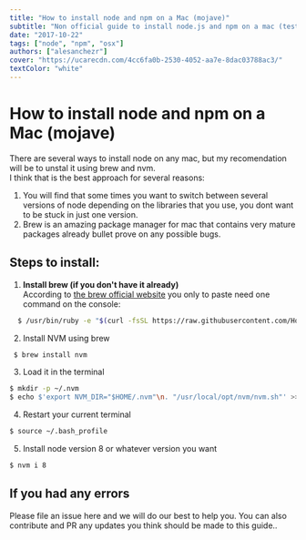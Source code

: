 ```yaml
---
title: "How to install node and npm on a Mac (mojave)"
subtitle: "Non official guide to install node.js and npm on a mac (tested with osx mojave version)"
date: "2017-10-22"
tags: ["node", "npm", "osx"]
authors: ["alesanchezr"]
cover: "https://ucarecdn.com/4cc6fa0b-2530-4052-aa7e-8dac03788ac3/"
textColor: "white"
---
```


# How to install node and npm on a Mac (mojave)

There are several ways to install node on any mac, but my recomendation will be to unstal it using brew and nvm.  
I think that is the best approach for several reasons:

  1. You will find that some times you want to switch between several versions of node depending on the libraries that you use, you dont want to be stuck in just one version.
  2. Brew is an amazing package manager for mac that contains very mature packages already bullet prove on any possible bugs.
  
## Steps to install:

  1. **Install brew (if you don't have it already)**  
  According to [the brew official website](https://brew.sh/) you only to paste need one command on the console:
  
  ```sh
    $ /usr/bin/ruby -e "$(curl -fsSL https://raw.githubusercontent.com/Homebrew/install/master/install)"
  ```
  
  2. Install NVM using brew
  
  ```sh
   $ brew install nvm
  ```
  
  3. Load it in the terminal
  
  ```sh
  $ mkdir -p ~/.nvm
  $ echo $'export NVM_DIR="$HOME/.nvm"\n. "/usr/local/opt/nvm/nvm.sh"' >> ~/.bash_profile
  ```
  4. Restart your current terminal
  ```sh
  $ source ~/.bash_profile
  ```
  
  5. Install node version 8 or whatever version you want
  ```sh
  $ nvm i 8
  ```
  
 ## If you had any errors
 
 Please file an issue here and we will do our best to help you. You can also contribute and PR any updates you think should be made to this guide..
 
